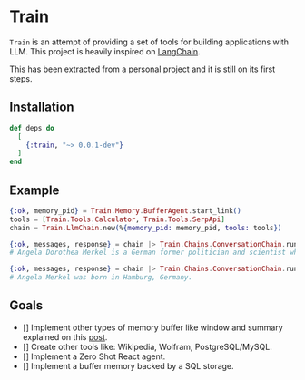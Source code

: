 # Train

`Train` is an attempt of providing a set of tools for building applications with LLM. This project is heavily inspired on [LangChain](https://github.com/hwchase17/langchain).

This has been extracted from a personal project and it is still on its first steps.

## Installation

```elixir
def deps do
  [
    {:train, "~> 0.0.1-dev"}
  ]
end
```

## Example

```elixir
{:ok, memory_pid} = Train.Memory.BufferAgent.start_link()
tools = [Train.Tools.Calculator, Train.Tools.SerpApi]
chain = Train.LlmChain.new(%{memory_pid: memory_pid, tools: tools})

{:ok, messages, response} = chain |> Train.Chains.ConversationChain.run("Who is Angela Merkel?")
# Angela Dorothea Merkel is a German former politician and scientist who served as Chancellor of Germany from November 2005 to December 2021. A member of the Christian Democratic Union, she previously served as Leader of the Opposition from 2002 to 2005 and as Leader of the Christian Democratic Union from 2000 to 2018.

{:ok, messages, response} = chain |> Train.Chains.ConversationChain.run("Where was she born?")
# Angela Merkel was born in Hamburg, Germany.
```

## Goals
- [] Implement other types of memory buffer like window and summary explained on this [post](https://www.pinecone.io/learn/langchain-conversational-memory/).
- [] Create other tools like: Wikipedia, Wolfram, PostgreSQL/MySQL.
- [] Implement a Zero Shot React agent.
- [] Implement a buffer memory backed by a SQL storage.